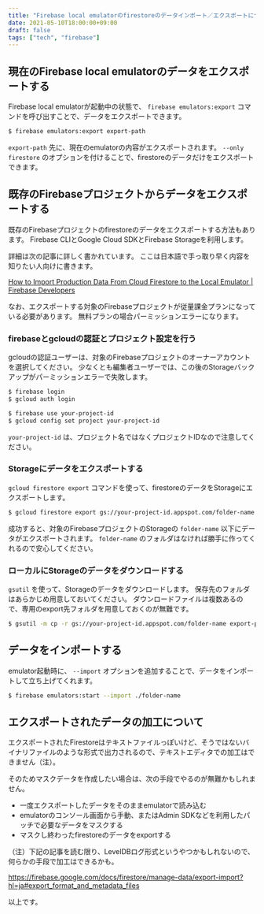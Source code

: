 ```yaml
---
title: "Firebase local emulatorのfirestoreのデータインポート／エクスポートについてのメモ"
date: 2021-05-10T18:00:00+09:00
draft: false
tags: ["tech", "firebase"]
---
```


## 現在のFirebase local emulatorのデータをエクスポートする

Firebase local emulatorが起動中の状態で、 `firebase emulators:export` コマンドを呼び出すことで、データをエクスポートできます。

``` sh
$ firebase emulators:export export-path
```

`export-path` 先に、現在のemulatorの内容がエクスポートされます。
`--only firestore` のオプションを付けることで、firestoreのデータだけをエクスポートできます。

## 既存のFirebaseプロジェクトからデータをエクスポートする

既存のFirebaseプロジェクトのfirestoreのデータをエクスポートする方法もあります。
Firebase CLIとGoogle Cloud SDKとFirebase Storageを利用します。

詳細は次の記事に詳しく書かれています。
ここは日本語で手っ取り早く内容を知りたい人向けに書きます。

[How to Import Production Data From Cloud Firestore to the Local Emulator \| Firebase Developers](https://medium.com/firebase-developers/how-to-import-production-data-from-cloud-firestore-to-the-local-emulator-e82ae1c6ed8)

なお、エクスポートする対象のFirebaseプロジェクトが従量課金プランになっている必要があります。
無料プランの場合パーミッションエラーになります。

### firebaseとgcloudの認証とプロジェクト設定を行う

gcloudの認証ユーザーは、対象のFirebaseプロジェクトのオーナーアカウントを選択してください。
少なくとも編集者ユーザーでは、この後のStorageバックアップがパーミッションエラーで失敗します。

``` sh
$ firebase login
$ gcloud auth login

$ firebase use your-project-id
$ gcloud config set project your-project-id
```

`your-project-id` は、プロジェクト名ではなくプロジェクトIDなので注意してください。

### Storageにデータをエクスポートする

`gcloud firestore export` コマンドを使って、firestoreのデータをStorageにエクスポートします。

``` sh
$ gcloud firestore export gs://your-project-id.appspot.com/folder-name
```

成功すると、対象のFirebaseプロジェクトのStorageの `folder-name` 以下にデータがエクスポートされます。
`folder-name` のフォルダはなければ勝手に作ってくれるので安心してください。

### ローカルにStorageのデータをダウンロードする

`gsutil` を使って、Storageのデータをダウンロードします。
保存先のフォルダはあらかじめ用意しておいてください。
ダウンロードファイルは複数あるので、専用のexport先フォルダを用意しておくのが無難です。

``` sh
$ gsutil -m cp -r gs://your-project-id.appspot.com/folder-name export-path
```

## データをインポートする

emulator起動時に、 `--import` オプションを追加することで、データをインポートして立ち上げてくれます。

``` sh
$ firebase emulators:start --import ./folder-name
```

## エクスポートされたデータの加工について

エクスポートされたFirestoreはテキストファイルっぽいけど、そうではないバイナリファイルのような形式で出力されるので、テキストエディタでの加工はできません（注）。

<!-- textlint-disable ja-no-weak-phrase -->
そのためマスクデータを作成したい場合は、次の手段でやるのが無難かもしれません。

* 一度エクスポートしたデータをそのままemulatorで読み込む
* emulatorのコンソール画面から手動、またはAdmin SDKなどを利用したパッチで必要なデータをマスクする
* マスクし終わったfirestoreのデータをexportする

（注）下記の記事を読む限り、LevelDBログ形式というやつかもしれないので、何らかの手段で加工はできるかも。
<!-- textlint-enable ja-no-weak-phrase -->

https://firebase.google.com/docs/firestore/manage-data/export-import?hl=ja#export_format_and_metadata_files

以上です。
